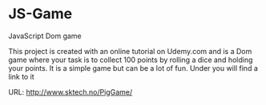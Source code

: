 # JS-Game

JavaScript Dom game  

This project is created with an online tutorial on Udemy.com and is a Dom game where your task is to collect 100 points by rolling a dice and holding your points. It is a simple game but can be a lot of fun. Under you will find a link to it 

URL: http://www.sktech.no/PigGame/

